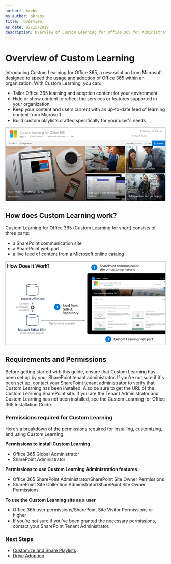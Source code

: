 ```yaml
---
author: pkrebs
ms.author: pkrebs
title:  Overview
ms.date: 02/15/2019
description: Overview of Custom Learning for Office 365 for Administrators
---
```


# Overview of Custom Learning
Introducing Custom Learning for Office 365, a new solution from Microsoft designed to speed the usage and adoption of Office 365 within an organization. With Custom Learning, you can:
- Tailor Office 365 learning and adoption content for your environment. 
- Hide or show content to reflect the services or features supported in your organization. 
- Keep your content and users current with an up-to-date feed of learning content from Microsoft 
- Build custom playlists crafted specifically for your user's needs

![cg_introducing.png](media/cg_introducing01.png)

## How does Custom Learning work?
Custom Learning for Office 365 (Custom Learning for short) consists of three parts: 
- a SharePoint communication site
- a SharePoint web part
- a live feed of content from a Microsoft online catalog

![cg_howitworks.png](media/cg_howitworks01.png)

## Requirements and Permissions
Before getting started with this guide, ensure that Custom Learning has been set up by your  SharePoint tenant administrator. If you’re not sure if it's been set up, contact your SharePoint tenant administrator to verify that Custom Learning has been installed. Also be sure to get the URL of the Custom Learning SharePoint site. If you are the Tenant Administrator and Custom Learning has not been installed, see the Custom Learning for Office 365 Installation Guide. 

### Permissions required for Custom Learning 
Here’s a breakdown of the permissions required for installing, customizing, and using Custom Learning. 

**Permissions to install Custom Learning**
- Office 365 Global Administrator
- SharePoint Administrator

**Permissions to use Custom Learning Administration features**
- Office 365 SharePoint Administrator/SharePoint Site Owner Permissions
- SharePoint Site Collection Administrator/SharePoint Site Owner Permissions

**To use the Custom Learning site as a user**
- Office 365 user permissions/SharePoint Site Visitor Permissions or higher
- If you’re not sure if you’ve been granted the necessary permissions, contact your SharePoint Tenant Administrator.

### Next Steps

- [Customize and Share Playlists](customplaylist.md)
- [Drive Adoption](driveadoption.md) 